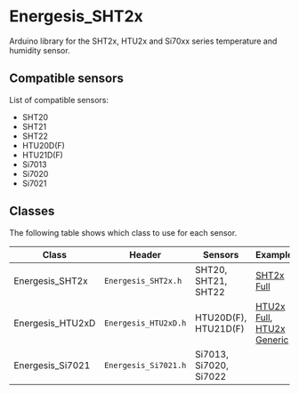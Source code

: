 # Energesis_SHT2x

Arduino library for the SHT2x, HTU2x and Si70xx series temperature and humidity sensor.

## Compatible sensors

List of compatible sensors:

- SHT20
- SHT21
- SHT22
- HTU20D(F)
- HTU21D(F)
- Si7013
- Si7020
- Si7021

## Classes

The following table shows which class to use for each sensor.

| Class | Header | Sensors | Example |
| -- | -- | -- | -- |
| Energesis_SHT2x | `Energesis_SHT2x.h` | SHT20, SHT21, SHT22  | [SHT2x Full](https://github.com/Energesis-Ingenieria/Energesis_SHT2x/blob/main/examples/SHT2x_full/SHT2x_full.ino) |
| Energesis_HTU2xD | `Energesis_HTU2xD.h` |  HTU20D(F), HTU21D(F) | [HTU2x Full](https://github.com/Energesis-Ingenieria/Energesis_SHT2x/blob/main/examples/HTU2x_full/HTU2x_full.ino), [HTU2x Generic](https://github.com/Energesis-Ingenieria/Energesis_SHT2x/blob/main/examples/HTU2x_generic/HTU2x_generic.ino) |
| Energesis_Si7021 | `Energesis_Si7021.h` | Si7013, Si7020, Si7022 |  |

